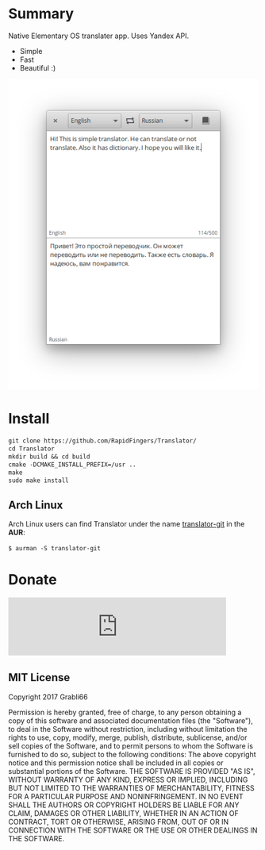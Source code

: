 # Summary
Native Elementary OS translater app. Uses Yandex API.
* Simple
* Fast
* Beautiful :)

![Screenshot](https://raw.githubusercontent.com/rapidfingers/translator/master/data/screenshots/screenshot1.png)

# Install

```
git clone https://github.com/RapidFingers/Translator/
cd Translator
mkdir build && cd build
cmake -DCMAKE_INSTALL_PREFIX=/usr ..
make
sudo make install
```

## Arch Linux
Arch Linux users can find Translator under the name [translator-git](https://aur.archlinux.org/packages/translator-git/) in the **AUR**:

`$ aurman -S translator-git`

# Donate

<iframe frameborder="0" allowtransparency="true" scrolling="no" src="https://money.yandex.ru/embed/donate.xml?account=410013012437926&quickpay=donate&payment-type-choice=on&default-sum=100&targets=For+develop&target-visibility=on&project-name=Translator&project-site=&button-text=01&successURL=" width="439" height="117"></iframe>

## MIT License
Copyright 2017 Grabli66

Permission is hereby granted, free of charge, to any person obtaining a copy of this software and associated documentation files (the "Software"), to deal in the Software without restriction, including without limitation the rights to use, copy, modify, merge, publish, distribute, sublicense, and/or sell copies of the Software, and to permit persons to whom the Software is furnished to do so, subject to the following conditions:
The above copyright notice and this permission notice shall be included in all copies or substantial portions of the Software.
THE SOFTWARE IS PROVIDED "AS IS", WITHOUT WARRANTY OF ANY KIND, EXPRESS OR IMPLIED, INCLUDING BUT NOT LIMITED TO THE WARRANTIES OF MERCHANTABILITY, FITNESS FOR A PARTICULAR PURPOSE AND NONINFRINGEMENT. IN NO EVENT SHALL THE AUTHORS OR COPYRIGHT HOLDERS BE LIABLE FOR ANY CLAIM, DAMAGES OR OTHER LIABILITY, WHETHER IN AN ACTION OF CONTRACT, TORT OR OTHERWISE, ARISING FROM, OUT OF OR IN CONNECTION WITH THE SOFTWARE OR THE USE OR OTHER DEALINGS IN THE SOFTWARE.
